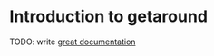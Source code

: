 # Introduction to getaround

TODO: write [great documentation](http://jacobian.org/writing/what-to-write/)

